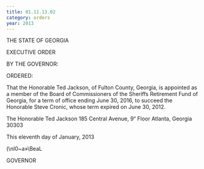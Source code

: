 ```yaml
---
title: 01.11.13.02
category: orders
year: 2013
---
```

 

THE STATE OF GEORGIA

EXECUTIVE ORDER

BY THE GOVERNOR:

ORDERED:

That the Honorable Ted Jackson, of Fulton County, Georgia, is
appointed as a member of the Board of Commissioners of the
Sheriffs Retirement Fund of Georgia, for a term of office ending
June 30, 2016, to succeed the Honorable Steve Cronic, whose term
expired on June 30, 2012.

The Honorable Ted Jackson
185 Central Avenue, 9“ Floor
Atlanta, Georgia 30303

This eleventh day of January, 2013

\(\nI0~a»\BeaL

GOVERNOR

